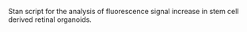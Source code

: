 Stan script for the analysis of fluorescence signal increase in stem cell derived retinal organoids. 
